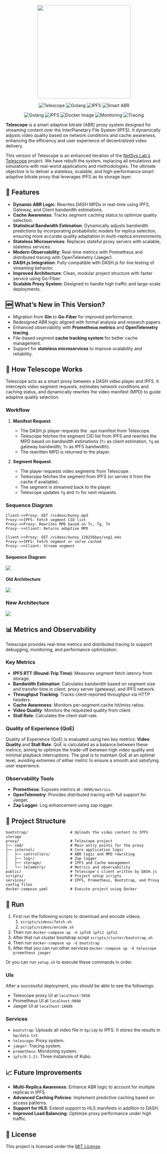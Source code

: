 <p align="center">
   <img src=".github/logo.jpeg" width="300" />
</p>

<div align="center">

   ![Telescope](https://img.shields.io/badge/Telescope-red)
   ![Golang](https://img.shields.io/badge/Go_Fiber-lightblue)
   ![IPFS](https://img.shields.io/badge/Kubo-orange)
   ![Smart ABR](https://img.shields.io/badge/Smart%20ABR-green)

   ![Golang](https://img.shields.io/badge/Golang-1.24-lightblue)
   ![IPFS](https://img.shields.io/badge/Storage-IPFS-orange)
   ![Docker Image](https://img.shields.io/badge/Build-Docker-blue)
   ![Monitoring](https://img.shields.io/badge/Monitoring-Prometheus-red)
   ![Tracing](https://img.shields.io/badge/Tracing-Jaeger-darkred)

</div>

**Telescope** is a smart adaptive bitrate (ABR) proxy system designed for streaming content over the InterPlanetary File System (IPFS). It dynamically adjusts video quality based on network conditions and cache awareness, enhancing the efficiency and user experience of decentralized video delivery.

This version of Telescope is an enhanced iteration of the [NetSys Lab's Telescope](https://github.com/SBUNetSys/Telescope) project. We have rebuilt the system, replacing all emulations and simulations with real-world applications and methodologies. The ultimate objective is to deliver a stateless, scalable, and high-performance smart adaptive bitrate proxy that leverages IPFS as its storage layer.

## 🚀 Features

- **Dynamic ABR Logic**: Rewrites DASH MPDs in real-time using IPFS, Gateway, and Client bandwidth estimations.
- **Cache Awareness**: Tracks segment caching status to optimize quality selection.
- **Statistical Bandwidth Estimation**: Dynamically adjusts bandwidth predictions by incorporating probabilistic models for replica selection, ensuring more accurate quality adaptation in multi-replica environments.
- **Stateless Microservices**: Replaces stateful proxy servers with scalable, stateless services.
- **Modern Observability**: Real-time metrics with Prometheus and distributed tracing with OpenTelemetry (Jaeger).
- **DASH.js Integration**: Fully compatible with DASH.js for live testing of streaming behavior.
- **Improved Architecture**: Clean, modular project structure with faster service using Go-Fiber.
- **Scalable Proxy System**: Designed to handle high traffic and large-scale deployments.

## 🆕 What’s New in This Version?

- Migration from **Gin** to **Go-Fiber** for improved performance.
- Redesigned ABR logic aligned with formal analysis and research papers.
- Enhanced observability with **Prometheus metrics** and **OpenTelemetry tracing**.
- File-based segment **cache tracking system** for better cache management.
- Support for **stateless microservices** to improve scalability and reliability.

## 📖 How Telescope Works

Telescope acts as a smart proxy between a DASH video player and IPFS. It intercepts video segment requests, estimates network conditions and caching status, and dynamically rewrites the video manifest (MPD) to guide adaptive quality selection.

### Workflow

1. **Manifest Request**:
   - The DASH.js player requests the `.mpd` manifest from Telescope.
   - Telescope fetches the segment CID list from IPFS and rewrites the MPD based on bandwidth estimations (`Tc` as client estimation, `Tg` as gateway bandwidth, `Tn` as IPFS bandwidth).
   - The rewritten MPD is returned to the player.

2. **Segment Request**:
   - The player requests video segments from Telescope.
   - Telescope fetches the segment from IPFS (or serves it from the cache if available).
   - The segment is streamed back to the player.
   - Telescope updates `Tg` and `Tn` for next requests.

### Sequence Diagram

```plaintext
Client->>Proxy: GET /videos/bunny.mpd
Proxy->>IPFS: Fetch segment CID list
Proxy->>Proxy: Rewrites MPD based on Tc, Tg, Tn
Proxy-->>Client: Returns adaptive MPD

Client->>Proxy: GET /videos/bunny_128256bps/seg1.m4s
Proxy->>IPFS: Fetch segment or serve cached
Proxy-->>Client: Stream segment
```

#### Sequence Diagram

![](.github/assets/sequence.svg)

#### Old Architecture

![](.github/assets/diagram.svg)

### New Architecture

![](.github/assets/improved.svg)

## 📊 Metrics and Observability

Telescope provides real-time metrics and distributed tracing to support debugging, monitoring, and performance optimization.

### Key Metrics

- **IPFS RTT (Round-Trip Time)**: Measures segment fetch latency from storage.
- **Bandwidth Estimation**: Calculates bandwidth based on segment size and transfer time in client, proxy server (gateway), and IPFS network.
- **Throughput Tracking**: Tracks client-reported throughput via HTTP headers.
- **Cache Awareness**: Monitors per-segment cache hit/miss ratios.
- **Video Quality**: Monitors the requested quality from client.
- **Stall Rate**: Calculates the client stall-rate.

### Quality of Experience (QoE)

Quality of Experience (QoE) is evaluated using two key metrics: **Video Quality** and **Stall Rate**. QoE is calculated as a balance between these metrics, aiming to optimize the trade-off between high video quality and minimal playback interruptions. The goal is to maintain QoE at an optimal level, avoiding extremes of either metric to ensure a smooth and satisfying user experience.

### Observability Tools

- **Prometheus**: Exposes metrics at `:9090/metrics`.
- **OpenTelemetry**: Provides distributed tracing with full support for Jaeger.
- **Zap Logger**: Log enhancement using zap logger.

## 📂 Project Structure

```
bootstrap/                   # Uploads the video content to IPFS storage
proxy/                       # Telescope project
├── cmd/                     # Main entry points for the proxy
├── internal/                # Core application logic
│   ├── controllers/         # ABR logic and MPD rewriting
|   ├── logr/                # Zap logger
│   ├── storage/             # IPFS and Cache management
│   └── telemetry/           # Metrics and observability
public/                      # Telescope's client written by DASH.js
scripts/                     # Project setup scripts
services/                    # IPFS, Prometheus, Bootstrap, and Proxy config files
docker-compose.yaml          # Execute project using Docker
```

## 🏃 Run

1. First run the following scripts to download and encode videos.
   1. `scripts/videos/fetch.sh`
   2. `scripts/videos/encode.sh`
2. Then run `docker-compose up -d ipfs0 ipfs1 ipfs2`
3. After that run cluster bootstrap script `scripts/cluster/bootstrap.sh`
4. Then run `docker-compose up -d bootstrap`
5. After that you can run other services `docker-compose up -d telescope prometheus jaeger`

Or you can run `setup.sh` to execute these commands in order.

### UIs

After a successful deployment, you should be able to see the followings:

- Telescope proxy UI at `localhost:5050`
- Prometheus UI at `localhost:9090`
- Jaeger UI at `localhost:16686`

### Services

- `bootstrap`: Uploads all video file in `bp/idp` to IPFS. It stores the results in `bp/data.txt`.
- `telescope`: Proxy system.
- `jaeger`: Tracing system.
- `prometheus`: Monitoring system.
- `ipfs(0-1-2)`: Three instances of Kubo.

## 📈 Future Improvements

- **Multi-Replica Awareness**: Enhance ABR logic to account for multiple replicas in IPFS.
- **Advanced Caching Policies**: Implement predictive caching based on access patterns.
- **Support for HLS**: Extend support to HLS manifests in addition to DASH.
- **Improved Load Balancing**: Optimize proxy performance under high traffic.

## 📜 License

This project is licensed under the [MIT License](LICENSE).
